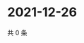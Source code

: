 # 2021-12-26

共 0 条

<!-- BEGIN WEIBO -->
<!-- 最后更新时间 Sun Dec 26 2021 15:00:48 GMT+0800 (China Standard Time) -->

<!-- END WEIBO -->
